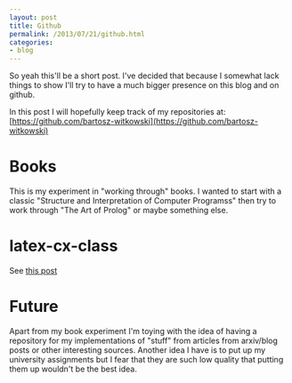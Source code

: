 ```yaml
---
layout: post
title: Github
permalink: /2013/07/21/github.html
categories:
- blog
---
```


So yeah this'll be a short post. I've decided that because I somewhat lack
things to show I'll try to have a much bigger presence on this blog and on
github.

In this post I will hopefully keep track of my repositories at: 
[https://github.com/bartosz-witkowski](https://github.com/bartosz-witkowski)


Books
=====

This is my experiment in "working through" books. I wanted to start with a
classic "Structure and Interpretation of Computer Programss" then try to work
through "The Art of Prolog" or maybe something else.

latex-cx-class
==============

See [this post](/2013/07/15/creating-classes-in-latex.html)

Future
======

Apart from my book experiment I'm toying with the idea of having a repository
for my implementations of "stuff" from articles from arxiv/blog posts or other
interesting sources. Another idea I have is to put up my university assignments
but I fear that they are such low quality that putting them up wouldn't be the
best idea.
